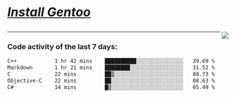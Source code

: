 
<div align="left" style=""> <!--td installgentoo-->

<h1 style="border: none;">
  
 [*Install Gentoo*](https://wiki.gentoo.org/wiki/Handbook:Main_Page)
</h1>


<img align="right" src="https://github-readme-stats.vercel.app/api/top-langs/?username=notdevblue&layout=compact&theme=dark">
  
---

### Code activity of the last 7 days:

<!--START_SECTION:waka-->

```txt
C++            1 hr 42 mins    ██████████░░░░░░░░░░░░░░░   39.69 %
Markdown       1 hr 21 mins    ████████░░░░░░░░░░░░░░░░░   31.52 %
C              22 mins         ██▒░░░░░░░░░░░░░░░░░░░░░░   08.73 %
Objective-C    22 mins         ██░░░░░░░░░░░░░░░░░░░░░░░   08.63 %
C#             14 mins         █▒░░░░░░░░░░░░░░░░░░░░░░░   05.49 %
```

<!--END_SECTION:waka-->
